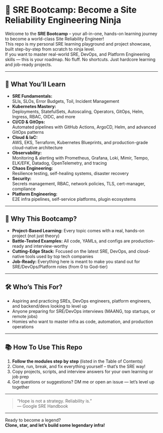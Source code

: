 # 🚀 SRE Bootcamp: Become a Site Reliability Engineering Ninja

Welcome to the **SRE Bootcamp** – your all-in-one, hands-on learning journey to become a world-class Site Reliability Engineer!  
This repo is my personal SRE learning playground and project showcase, built step-by-step from scratch to ninja level.  
If you want to master real-world SRE, DevOps, and Platform Engineering skills — this is your roadmap. No fluff. No shortcuts. Just hardcore learning and job-ready projects.

---

## 🌟 What You’ll Learn

- **SRE Fundamentals:**  
  SLIs, SLOs, Error Budgets, Toil, Incident Management
- **Kubernetes Mastery:**  
  Deployments, StatefulSets, Autoscaling, Operators, GitOps, Helm, Ingress, RBAC, OIDC, and more
- **CI/CD & GitOps:**  
  Automated pipelines with GitHub Actions, ArgoCD, Helm, and advanced GitOps patterns
- **Cloud & IaC:**  
  AWS, EKS, Terraform, Kubernetes Blueprints, and production-grade cloud-native architecture
- **Observability:**  
  Monitoring & alerting with Prometheus, Grafana, Loki, Mimir, Tempo, ELK/EFK, Datadog, OpenTelemetry, and tracing
- **Chaos Engineering:**  
  Resilience testing, self-healing systems, disaster recovery
- **Security:**  
  Secrets management, RBAC, network policies, TLS, cert-manager, compliance
- **Platform Engineering:**  
  E2E infra pipelines, self-service platforms, plugin ecosystems

---

## 💪 Why This Bootcamp?

- **Project-Based Learning:** Every topic comes with a real, hands-on project (not just theory)
- **Battle-Tested Examples:** All code, YAMLs, and configs are production-ready and interview-worthy
- **Cutting-Edge Stack:** Focused on the latest SRE, DevOps, and cloud-native tools used by top tech companies
- **Job-Ready:** Everything here is meant to make you stand out for SRE/DevOps/Platform roles (from 0 to God-tier)

---

## 🛠️ Who’s This For?

- Aspiring and practicing SREs, DevOps engineers, platform engineers, and backend/devs looking to level up
- Anyone preparing for SRE/DevOps interviews (MAANG, top startups, or remote jobs)
- Homies who want to master infra as code, automation, and production operations

---

## 📚 How To Use This Repo

1. **Follow the modules step by step** (listed in the Table of Contents)
2. Clone, run, break, and fix everything yourself – that’s the SRE way!
3. Copy projects, scripts, and interview answers for your own learning or job prep
4. Got questions or suggestions? DM me or open an issue — let’s level up together

---

> “Hope is not a strategy. Reliability is.”  
> — Google SRE Handbook

---

Ready to become a legend?  
**Clone, star, and let’s build some legendary infra!**
